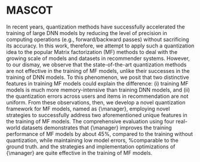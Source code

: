 # MASCOT
In recent years, quantization methods have successfully accelerated the training of large DNN models by reducing the level of precision in computing operations (e.g., forward/backward passes) without sacrificing its accuracy. In this work, therefore, we attempt to apply such a quantization idea to the popular Matrix factorization (MF) methods to deal with  the growing scale of models and datasets in recommender systems.
However, to our dismay, we observe that the state-of-the-art quantization methods are not effective in the training of MF models, unlike their successes in the training of DNN models. To this phenomenon, we posit that two 
distinctive features in training MF models could explain the difference: 
(i) training MF models is much more memory-intensive than training DNN models, 
and (ii) the quantization errors across users and items in recommendation are not uniform.
From these observations, then, 
we develop a novel quantization framework for MF models, named as {\manager}, employing novel strategies to successfully address two aforementioned unique features in the training of MF models.
The comprehensive evaluation using four real-world datasets demonstrates that
{\manager} improves the training performance of MF models by about 45\%, 
compared to the training without quantization, 
while maintaining low model errors, %comparable to the ground truth. 
and the strategies and implementation optimizations of {\manager} are quite effective in the training of MF models.
